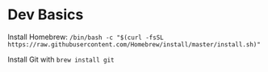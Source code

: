 # Dev Basics

Install Homebrew: `/bin/bash -c "$(curl -fsSL https://raw.githubusercontent.com/Homebrew/install/master/install.sh)"`

Install Git with `brew install git`

